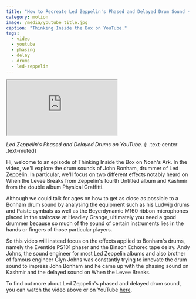 ```yaml
---
title: "How to Recreate Led Zeppelin's Phased and Delayed Drum Sound - YouTube"
category: motion
image: /media/youtube_title.jpg
caption: "Thinking Inside the Box on YouTube."
tags:
  - video
  - youtube
  - phasing
  - delay
  - drums
  - led-zeppelin
---
```


<div class="embed-responsive embed-responsive-16by9">
	<iframe class="embed-responsive-item" src="https://www.youtube.com/embed/zDZqcOvt4gs" allowfullscreen></iframe>
</div>

_Led Zeppelin's Phased and Delayed Drums on YouTube._
{: .text-center .text-muted}

Hi, welcome to an episode of Thinking Inside the Box on Noah's Ark. In the video, we'll explore the drum sounds of John Bonham, drummer of Led Zeppelin. In particular, we'll focus on two different effects notably heard on When the Levee Breaks from Zeppelin's fourth Untitled album and Kashmir from the double album Physical Graffitti.

Although we could talk for ages on how to get as close as possible to a Bonham drum sound by analysing the equipment such as his Ludwig drums and Paiste cymbals as well as the Beyerdynamic M160 ribbon microphones placed in the staircase at Headley Grange, ultimately you need a good drummer because so much of the sound of certain instruments lies in the hands or fingers of those particular players.

So this video will instead focus on the effects applied to Bonham's drums, namely the Eventide PS101 phaser and the Binson Echorec tape delay. Andy Johns, the sound engineer for most Led Zeppelin albums and also brother of famous engineer Glyn Johns was constantly trying to innovate the drum sound to impress John Bonham and he came up with the phasing sound on Kashmir and the delayed sound on When the Levee Breaks.

To find out more about Led Zeppelin's phased and delayed drum sound, you can watch the video above or on YouTube [here](https://youtu.be/zDZqcOvt4gs).

